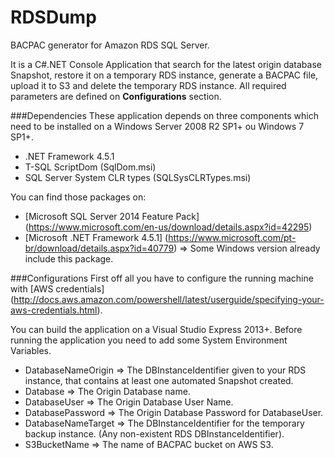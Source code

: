 # RDSDump
BACPAC generator for Amazon RDS SQL Server.

It is a C#.NET Console Application that search for the latest origin database Snapshot, restore it on a temporary RDS instance, generate a BACPAC file, upload it to S3 and delete the temporary RDS instance. All required parameters are defined on **Configurations** section.



###Dependencies
These application depends on three components which need to be installed on a Windows Server 2008 R2 SP1+ ou Windows 7 SP1+. 
- .NET Framework 4.5.1
- T-SQL ScriptDom (SqlDom.msi)
- SQL Server System CLR types (SQLSysCLRTypes.msi)

You can find those packages on:

- [Microsoft SQL Server 2014 Feature Pack] (https://www.microsoft.com/en-us/download/details.aspx?id=42295)
- [Microsoft .NET Framework 4.5.1] (https://www.microsoft.com/pt-br/download/details.aspx?id=40779) => Some Windows version already include this package.



###Configurations
First off all you have to configure the running machine with [AWS credentials] (http://docs.aws.amazon.com/powershell/latest/userguide/specifying-your-aws-credentials.html).

You can build the application on a Visual Studio Express 2013+. Before running the application you need to add some System Environment Variables.

- DatabaseNameOrigin => The DBInstanceIdentifier given to your RDS instance, that contains at least one automated Snapshot created.
- Database => The Origin Database name.
- DatabaseUser => The Origin Database User Name.
- DatabasePassword => The Origin Database Password for DatabaseUser.
- DatabaseNameTarget => The DBInstanceIdentifier for the temporary backup instance. (Any non-existent RDS DBInstanceIdentifier).
- S3BucketName => The name of BACPAC bucket on AWS S3.




